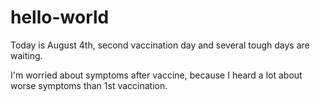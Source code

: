 # hello-world

Today is August 4th, second vaccination day and several tough days are waiting.

I'm worried about symptoms after vaccine, because I heard a lot about worse symptoms than 1st vaccination.
